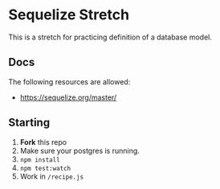 # Sequelize Stretch

This is a stretch for practicing definition of a database model.

## Docs

The following resources are allowed:

- https://sequelize.org/master/

## Starting

1. **Fork** this repo
2. Make sure your postgres is running.
3. `npm install`
4. `npm test:watch`
5. Work in `/recipe.js`

